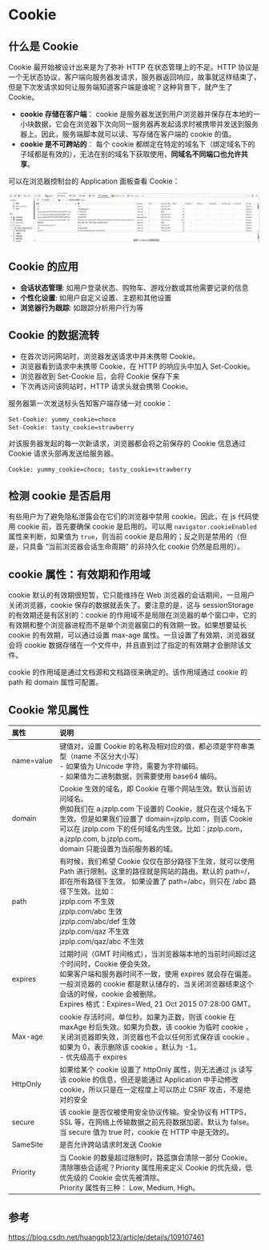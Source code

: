 # Cookie
## 什么是 Cookie
Cookie 最开始被设计出来是为了弥补 HTTP 在状态管理上的不足。HTTP 协议是一个无状态协议，客户端向服务器发请求，服务器返回响应，故事就这样结束了，但是下次发请求如何让服务端知道客户端是谁呢？这种背景下，就产生了 Cookie。

* **cookie 存储在客户端**： cookie 是服务器发送到用户浏览器并保存在本地的一小块数据，它会在浏览器下次向同一服务器再发起请求时被携带并发送到服务器上。因此，服务端脚本就可以读、写存储在客户端的 cookie 的值。
* **cookie 是不可跨站的**： 每个 cookie 都绑定在特定的域名下（绑定域名下的子域都是有效的），无法在别的域名下获取使用，**同域名不同端口也允许共享**。

可以在浏览器控制台的 Application 面板查看 Cookie：

![](./Cookie/Cookie-1-1.png "")

## Cookie 的应用
* **会话状态管理**: 如用户登录状态、购物车、游戏分数或其他需要记录的信息
* **个性化设置**: 如用户自定义设置、主题和其他设置
* **浏览器行为跟踪**: 如跟踪分析用户行为等

## Cookie 的数据流转
* 在首次访问网站时，浏览器发送请求中并未携带 Cookie。
* 浏览器看到请求中未携带 Cookie，在 HTTP 的响应头中加入 Set-Cookie。
* 浏览器收到 Set-Cookie 后，会将 Cookie 保存下来
* 下次再访问该网站时，HTTP 请求头就会携带 Cookie。

服务器第一次发送标头告知客户端存储一对 cookie：

```http
Set-Cookie: yummy_cookie=choco
Set-Cookie: tasty_cookie=strawberry
```

对该服务器发起的每一次新请求，浏览器都会将之前保存的 Cookie 信息通过 Cookie 请求头部再发送给服务器。

```http
Cookie: yummy_cookie=choco; tasty_cookie=strawberry
```

## 检测 cookie 是否启用
有些用户为了避免隐私泄露会在它们的浏览器中禁用 cookie。因此，在 js 代码使用 cookie 前，首先要确保 cookie 是启用的。可以用 `navigator.cookieEnabled` 属性来判断，如果值为 `true`，则当前 cookie 是启用的；反之则是禁用的（但是，只具备 “当前浏览器会话生命周期” 的非持久化 cookie 仍然是启用的）。

## cookie 属性：有效期和作用域
cookie 默认的有效期很短暂，它只能维持在 Web 浏览器的会话期间，一旦用户关闭浏览器，cookie 保存的数据就丢失了。要注意的是，这与 sessionStorage 的有效期还是有区别的：cookie 的作用域不是局限在浏览器的单个窗口中，它的有效期和整个浏览器进程而不是单个浏览器窗口的有效期一致。如果想要延长 cookie 的有效期，可以通过设置 max-age 属性。一旦设置了有效期，浏览器就会将 cookie 数据存储在一个文件中，并且直到过了指定的有效期才会删除该文件。

cookie 的作用域是通过文档源和文档路径来确定的。该作用域通过 cookie 的 path 和 domain 属性可配置。

## Cookie 常见属性
| 属性       | 说明                                                                                                                                                                                                                                                                                                                         |
| :--------- | :--------------------------------------------------------------------------------------------------------------------------------------------------------------------------------------------------------------------------------------------------------------------------------------------------------------------------- |
| name=value | 键值对，设置 Cookie 的名称及相对应的值，都必须是字符串类型（name 不区分大小写） <br>- 如果值为 Unicode 字符，需要为字符编码。 <br>- 如果值为二进制数据，则需要使用 base64 编码。                                                                                                                                             |
| domain     | Cookie 生效的域名，即 Cookie 在哪个网站生效。默认当前访问域名。<br> 例如我们在 a.jzplp.com 下设置的 Cookie，就只在这个域名下生效。但是如果我们设置了 domain=jzplp.com，则该 Cookie 可以在 jzplp.com 下的任何域名内生效。比如：jzplp.com，a.jzplp.com, b.jzplp.com。<br> domain 只能设置为当前服务器的域。                    |
| path       | 有时候，我们希望 Cookie 仅仅在部分路径下生效，就可以使用 Path 进行限制。这里的路径就是网站的路由。默认的 path=/，即在所有路径下生效。 如果设置了 path=/abc，则只在 /abc 路径下生效。比如： <br> jzplp.com 不生效 <br> jzplp.com/abc 生效 <br> jzplp.com/abc/def 生效 <br> jzplp.com/qaz 不生效 <br> jzplp.com/qaz/abc 不生效 |
| expires    | 过期时间（GMT 时间格式），当浏览器端本地的当前时间超过这个时间时，Cookie 便会失效。 <br> 如果客户端和服务器时间不一致，使用 expires 就会存在偏差。 <br> 一般浏览器的 cookie 都是默认储存的，当关闭浏览器结束这个会话的时候，cookie 会被删除。<br> Expires 格式：Expires=Wed, 21 Oct 2015 07:28:00 GMT。                      |
| Max-age    | cookie 存活时间，单位秒。如果为正数，则该 cookie 在 maxAge 秒后失效。如果为负数，该 cookie 为临时 cookie ，关闭浏览器即失效，浏览器也不会以任何形式保存该 cookie 。如果为 0，表示删除该 cookie 。默认为 -1。 <br> - 优先级高于 expires                                                                                       |
| HttpOnly   | 如果给某个 cookie 设置了 httpOnly 属性，则无法通过 js 读写该 cookie 的信息，但还是能通过 Application 中手动修改 cookie，所以只是在一定程度上可以防止 CSRF 攻击，不是绝对的安全                                                                                                                                               |
| secure     | 该 cookie 是否仅被使用安全协议传输。安全协议有 HTTPS，SSL 等，在网络上传输数据之前先将数据加密。默认为 false。<br> 当 secure 值为 true 时，cookie 在 HTTP 中是无效的。                                                                                                                                                       |
| SameSite   | 是否允许跨站请求时发送 Cookie                                                                                                                                                                                                                                                                                                |
| Priority   | 当 Cookie 的数量超过限制时，路蓝旗会清除一部分 Cookie。清除哪些合适呢？Priority 属性用来定义 Cookie 的优先级，低优先级的 Cookie 会优先被清除。 <br> Priority 属性有三种： Low, Medium, High。                                                                                                                                |

## 参考
https://blog.csdn.net/huangpb123/article/details/109107461